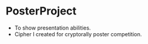 # PosterProject
+ To show presentation abilities.
+ Cipher I created for cryptorally poster competition.
